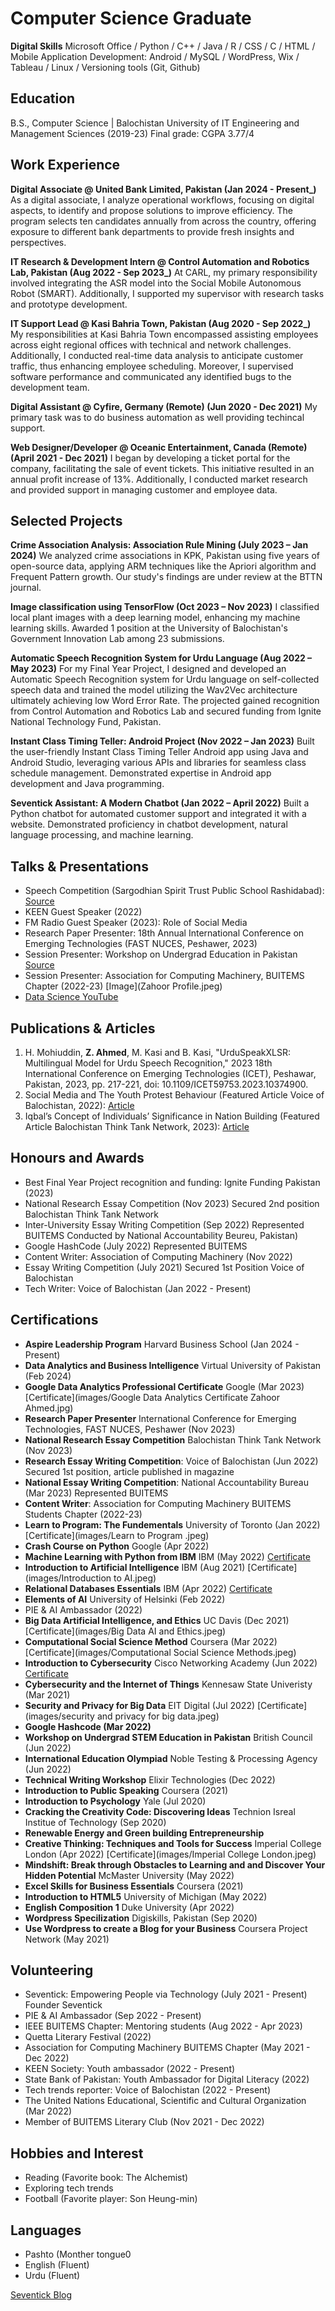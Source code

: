 # Computer Science Graduate

**Digital Skills** Microsoft Office / Python / C++ / Java / R / CSS / C / HTML / Mobile Application Development: Android / MySQL / WordPress, Wix / Tableau / Linux / Versioning tools (Git, Github)

## Education		        		
B.S., Computer Science | Balochistan University of IT Engineering and Management Sciences (2019-23)
Final grade: CGPA 3.77/4 

## Work Experience
**Digital Associate @ United Bank Limited, Pakistan (Jan 2024 - Present_)**
As a digital associate, I analyze operational workflows, focusing on digital aspects, to identify and propose solutions to improve efficiency. The program selects ten candidates annually from across the country, offering exposure to different bank departments to provide fresh insights and perspectives.

**IT Research & Development Intern @ Control Automation and Robotics Lab, Pakistan (Aug 2022 - Sep 2023_)**
At CARL, my primary responsibility involved integrating the ASR model into the Social Mobile Autonomous Robot (SMART). Additionally, I supported my supervisor with research tasks and prototype development.

**IT Support Lead @ Kasi Bahria Town, Pakistan (Aug 2020 - Sep 2022_)**
My responsibilities at Kasi Bahria Town encompassed assisting employees across eight regional offices with technical and network challenges. Additionally, I conducted real-time data analysis to anticipate customer traffic, thus enhancing employee scheduling. Moreover, I supervised software performance and communicated any identified bugs to the development team.

**Digital Assistant @ Cyfire, Germany (Remote) (Jun 2020 - Dec 2021)**
My primary task was to do business automation as well providing techincal support. 

**Web Designer/Developer @ Oceanic Entertainment, Canada (Remote) (April 2021 - Dec 2021)**
I began by developing a ticket portal for the company, facilitating the sale of event tickets. This initiative resulted in an annual profit increase of 13%. Additionally, I conducted market research and provided support in managing customer and employee data.

## Selected Projects
**Crime Association Analysis: Association Rule Mining (July 2023 – Jan 2024)**
We analyzed crime associations in KPK, Pakistan using five years of open-source data, applying ARM techniques like the
Apriori algorithm and Frequent Pattern growth. Our study's findings are under review at the BTTN journal.

**Image classification using TensorFlow (Oct 2023 – Nov 2023)**
I classified local plant images with a deep learning model, enhancing my machine learning skills. Awarded 1 position at the
University of Balochistan's Government Innovation Lab among 23 submissions.

**Automatic Speech Recognition System for Urdu Language (Aug 2022 – May 2023)**
For my Final Year Project, I designed and developed an Automatic Speech Recognition system for Urdu language on self-collected speech data and trained the model utilizing the Wav2Vec architecture ultimately achieving low Word Error Rate. The projected gained recognition from Control Automation and Robotics Lab and secured funding from Ignite National Technology Fund, Pakistan.

**Instant Class Timing Teller: Android Project (Nov 2022 – Jan 2023)**
Built the user-friendly Instant Class Timing Teller Android app using Java and Android Studio, leveraging various APIs and
libraries for seamless class schedule management. Demonstrated expertise in Android app development and Java
programming.

**Seventick Assistant: A Modern Chatbot (Jan 2022 – April 2022)**
Built a Python chatbot for automated customer support and integrated it with a website. Demonstrated proficiency in chatbot
development, natural language processing, and machine learning.


## Talks & Presentations
- Speech Competition (Sargodhian Spirit Trust Public School Rashidabad): [Source](https://wwwsheihkusama.wordpress.com/2015/02/26/annual-inter-house-bilingual-declamation-contest-2014/)
- KEEN Guest Speaker (2022)
- FM Radio Guest Speaker (2023): Role of Social Media
- Research Paper Presenter: 18th Annual International Conference on Emerging Technologies (FAST NUCES, Peshawer, 2023)
- Session Presenter: Workshop on Undergrad Education in Pakistan [Source](https://pk.linkedin.com/company/carlteck)
- Session Presenter: Association for Computing Machinery, BUITEMS Chapter (2022-23)
[Image](Zahoor Profile.jpeg)
- [Data Science YouTube](https://www.youtube.com/channel/UCa9gErQ9AE5jT2DZLjXBIdA)

## Publications & Articles
1. H. Mohiuddin, **Z. Ahmed**, M. Kasi and B. Kasi, "UrduSpeakXLSR: Multilingual Model for Urdu Speech Recognition," 2023 18th International Conference on Emerging Technologies (ICET), Peshawar, Pakistan, 2023, pp. 217-221, doi: 10.1109/ICET59753.2023.10374900.
2. Social Media and The Youth Protest Behaviour (Featured Article Voice of Balochistan, 2022): [Article](https://voiceofbalochistan.pk/newsletter/half-yearly-newsletter-2022/)
3. Iqbal’s Concept of Individuals’ Significance in Nation Building (Featured Article Balochistan Think Tank Network, 2023): [Article](https://bttn.org.pk/commemorating-allama-iqbals-146th-brith-anniversary/)

## Honours and Awards
- Best Final Year Project recognition and funding: Ignite Funding Pakistan (2023)
- National Research Essay Competition (Nov 2023)
Secured 2nd position
Balochistan Think Tank Network
- Inter-University Essay Writing Competition (Sep 2022)
Represented BUITEMS
Conducted by National Accountability Beureu, Pakistan)
- Google HashCode (July 2022)
Represented BUITEMS
- Content Writer: Association of Computing Machinery (Nov 2022)
- Essay Writing Competition (July 2021)
Secured 1st Position
Voice of Balochistan
- Tech Writer: Voice of Balochistan (Jan 2022 - Present)

## Certifications

- **Aspire Leadership Program**
Harvard Business School (Jan 2024 - Present)
- **Data Analytics and Business Intelligence**
Virtual University of Pakistan (Feb 2024)
- **Google Data Analytics Professional Certificate**
Google (Mar 2023)
[Certificate](images/Google Data Analytics Certificate Zahoor Ahmed.jpg)
- **Research Paper Presenter**
International Conference for Emerging Technologies, FAST NUCES, Peshawer (Nov 2023)
- **National Research Essay Competition**
Balochistan Think Tank Network (Nov 2023)
- **Research Essay Writing Competition**: Voice of Balochistan (Jun 2022) 
Secured 1st position, article published in magazine
- **National Essay Writing Competition**: National Accountability Bureau (Mar 2023)
Represented BUITEMS
- **Content Writer**: Association for Computing Machinery
BUITEMS Students Chapter (2022-23)
- **Learn to Program: The Fundementals**
University of Toronto (Jan 2022)
[Certificate](images/Learn to Program .jpeg)
- **Crash Course on Python**
Google (Apr 2022)
- **Machine Learning with Python from IBM**
IBM (May 2022)
[Certificate](images/Machine_Learning_with_Python_Badge20240326-29-8ampji_page-0001.jpg)
- **Introduction to Artificial Intelligence**
IBM (Aug 2021)
[Certificate](images/Introduction to AI.jpeg)
- **Relational Databases Essentials**
IBM (Apr 2022)
[Certificate](images/Relational_Databases__RDBMS__Essentials_Badge20240326-29-v7pd8o_page-0001.jpg)
- **Elements of AI**
University of Helsinki (Feb 2022)
- PIE & AI Ambassador (2022)
- **Big Data Artificial Intelligence, and Ethics**
UC Davis (Dec 2021)
[Certificate](images/Big Data AI and Ethics.jpeg)
- **Computational Social Science Method** 
Coursera (Mar 2022)
[Certificate](images/Computational Social Science Methods.jpeg)
- **Introduction to Cybersecurity**
Cisco Networking Academy (Jun 2022)
[Certificate](images/Introduction_to_Cybersecurity_Badge20240326-40-qkfs1t_page-0001.jpg)
- **Cybersecurity and the Internet of Things**
Kennesaw State Univeristy (Mar 2021)
- **Security and Privacy for Big Data**
EIT Digital (Jul 2022)
[Certificate](images/security and privacy for big data.jpeg)
- **Google Hashcode (Mar 2022)**
- **Workshop on Undergrad STEM Education in Pakistan**
British Council (Jun 2022)
- **International Education Olympiad**
Noble Testing & Processing Agency (Jun 2022)
- **Technical Writing Workshop**
Elixir Technologies (Dec 2022)
- **Introduction to Public Speaking**
Coursera (2021)
- **Introduction to Psychology**
Yale (Jul 2020)
- **Cracking the Creativity Code: Discovering Ideas**
Technion Isreal Institue of Technology (Sep 2020)
- **Renewable Energy and Green building Entrepreneurship**
- **Creative Thinking: Techniques and Tools for Success**
Imperial College London (Apr 2022)
[Certificate](images/Imperial College London.jpeg)
- **Mindshift: Break through Obstacles to Learning and and Discover Your Hidden Potential**
McMaster University (May 2022)
- **Excel Skills for Business Essentials**
Coursera (2021)
- **Introduction to HTML5**
University of Michigan (May 2022)
- **English Composition 1**
Duke University (Apr 2022)
- **Wordpress Specilization**
Digiskills, Pakistan (Sep 2020)
- **Use Wordpress to create a Blog for your Business**
Coursera Project Network (May 2021)

## Volunteering
- Seventick: Empowering People via Technology (July 2021 - Present)
Founder Seventick
- PIE & AI Ambassador (Sep 2022 - Present)
- IEEE BUITEMS Chapter: Mentoring students (Aug 2022 - Apr 2023)
- Quetta Literary Festival (2022)
- Association for Computing Machinery BUITEMS Chapter (May 2021 - Dec 2022)
- KEEN Society: Youth ambassador (2022 - Present)
- State Bank of Pakistan: Youth Ambassador for Digital Literacy (2022)
- Tech trends reporter: Voice of Balochistan (2022 - Present)
- The United Nations Educational, Scientific and Cultural Organization (Mar 2022)
- Member of BUITEMS Literary Club (Nov 2021 - Dec 2022)
  
## Hobbies and Interest
- Reading (Favorite book: The Alchemist)
- Exploring tech trends
- Football (Favorite player: Son Heung-min) 

## Languages
- Pashto (Monther tongue0
- English (Fluent)
- Urdu (Fluent)

[Seventick Blog](https://www.seventick.com)

